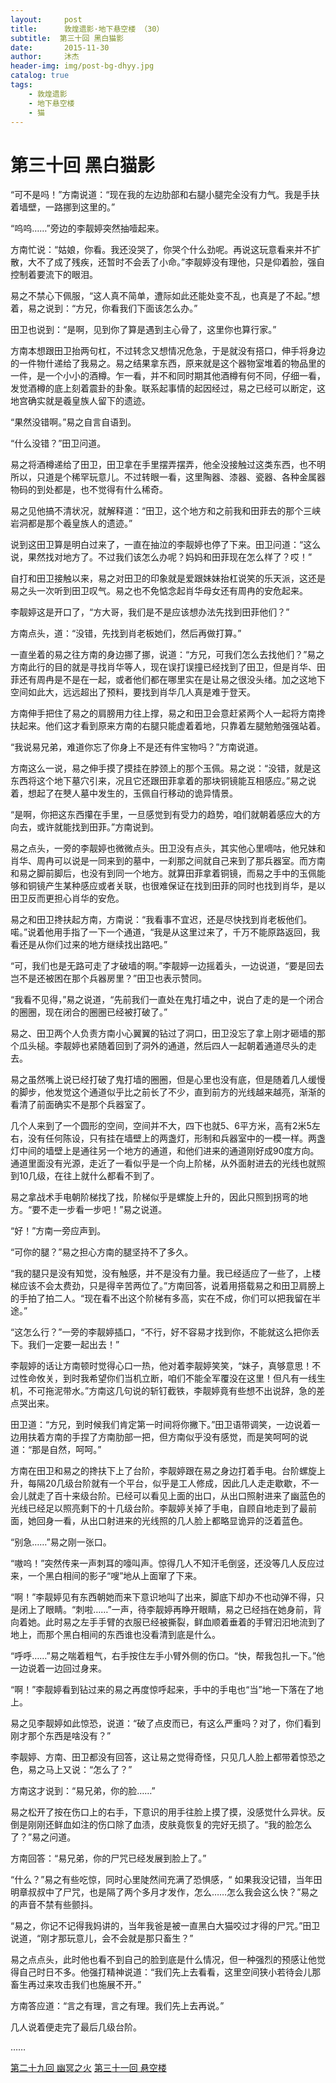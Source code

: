 ```yaml
---
layout:     post
title:      敦煌遗影·地下悬空楼 （30）
subtitle:  第三十回 黑白猫影
date:       2015-11-30
author:     沐杰
header-img: img/post-bg-dhyy.jpg
catalog: true
tags:
    - 敦煌遗影
    - 地下悬空楼
    - 猫
---
```

# 第三十回 黑白猫影

“可不是吗！”方南说道：“现在我的左边肋部和右腿小腿完全没有力气。我是手扶着墙壁，一路挪到这里的。”

“呜呜……”旁边的李靓婷突然抽噎起来。

方南忙说：“姑娘，你看。我还没哭了，你哭个什么劲呢。再说这玩意看来并不扩散，大不了成了残疾，还暂时不会丢了小命。”李靓婷没有理他，只是仰着脸，强自控制着要流下的眼泪。

易之不禁心下佩服，“这人真不简单，遭际如此还能处变不乱，也真是了不起。”想着，易之说到：“方兄，你看我们下面该怎么办。”

田卫也说到：“是啊，见到你了算是遇到主心骨了，这里你也算行家。”

方南本想跟田卫抬两句杠，不过转念又想情况危急，于是就没有搭口，伸手将身边的一件物什递给了我易之。易之结果拿东西，原来就是这个器物室堆着的物品里的一件，是一个小小的酒樽。乍一看，并不和同时期其他酒樽有何不同，仔细一看，发觉酒樽的底上刻着震卦的卦象。联系起事情的起因经过，易之已经可以断定，这地宫确实就是羲皇族人留下的遗迹。

“果然没错啊。”易之自言自语到。

“什么没错？”田卫问道。

易之将酒樽递给了田卫，田卫拿在手里摆弄摆弄，他全没接触过这类东西，也不明所以，只道是个稀罕玩意儿。不过转眼一看，这里陶器、漆器、瓷器、各种金属器物码的到处都是，也不觉得有什么稀奇。

易之见他搞不清状况，就解释道：“田卫，这个地方和之前我和田菲去的那个三峡岩洞都是那个羲皇族人的遗迹。”

说到这田卫算是明白过来了，一直在抽泣的李靓婷也停了下来。田卫问道：“这么说，果然找对地方了。不过我们该怎么办呢？妈妈和田菲现在怎么样了？哎！”

自打和田卫接触以来，易之对田卫的印象就是爱跟妹妹抬杠说笑的乐天派，这还是易之头一次听到田卫叹气。易之也不免惦念起肖华母女还有周冉的安危起来。

李靓婷这是开口了，“方大哥，我们是不是应该想办法先找到田菲他们？”

方南点头，道：“没错，先找到肖老板她们，然后再做打算。”

一直坐着的易之往方南的身边挪了挪，说道：“方兄，可我们怎么去找他们？”易之方南此行的目的就是寻找肖华等人，现在误打误撞已经找到了田卫，但是肖华、田菲还有周冉是不是在一起，或者他们都在哪里实在是让易之很没头绪。加之这地下空间如此大，远远超出了预料，要找到肖华几人真是难于登天。

方南伸手把住了易之的肩膀用力往上撑，易之和田卫会意赶紧两个人一起将方南搀扶起来。他们这才看到原来方南的右腿只能虚着着地，只靠着左腿勉勉强强站着。

“我说易兄弟，难道你忘了你身上不是还有件宝物吗？”方南说道。

方南这么一说，易之伸手摸了摸挂在脖颈上的那个玉佩。易之说：“没错，就是这东西将这个地下墓穴引来，况且它还跟田菲拿着的那块铜镜能互相感应。”易之说着，想起了在僰人墓中发生的，玉佩自行移动的诡异情景。

“是啊，你把这东西攥在手里，一旦感觉到有受力的趋势，咱们就朝着感应大的方向去，或许就能找到田菲。”方南说到。

易之点头，一旁的李靓婷也微微点头。田卫没有点头，其实他心里嘀咕，他兄妹和肖华、周冉可以说是一同来到的墓中，一刹那之间就自己来到了那兵器室。而方南和易之脚前脚后，也没有到同一个地方。就算田菲拿着铜镜，而易之手中的玉佩能够和铜镜产生某种感应或者关联，也很难保证在找到田菲的同时也找到肖华，是以田卫反而更担心肖华的安危。

易之和田卫搀扶起方南，方南说：“我看事不宜迟，还是尽快找到肖老板他们。喏。”说着他用手指了一下一个通道，“我是从这里过来了，千万不能原路返回，我看还是从你们过来的地方继续找出路吧。”

“可，我们也是无路可走了才破墙的啊。”李靓婷一边摇着头，一边说道，“要是回去岂不是还被困在那个兵器房里？”田卫也表示赞同。

“我看不见得，”易之说道，“先前我们一直处在鬼打墙之中，说白了走的是一个闭合的圈圈，现在闭合的圈圈已经被打破了。”

易之、田卫两个人负责方南小心翼翼的钻过了洞口，田卫没忘了拿上刚才砸墙的那个瓜头槌。李靓婷也紧随着回到了洞外的通道，然后四人一起朝着通道尽头的走去。

易之虽然嘴上说已经打破了鬼打墙的圈圈，但是心里也没有底，但是随着几人缓慢的脚步，他发觉这个通道似乎比之前长了不少，直到前方的光线越来越亮，渐渐的看清了前面确实不是那个兵器室了。

几个人来到了一个圆形的空间，空间并不大，四下也就5、6平方米，高有2米5左右，没有任何陈设，只有挂在墙壁上的两盏灯，形制和兵器室中的一模一样。两盏灯中间的墙壁上是通往另一个地方的通道，和他们进来的通道刚好成90度方向。通道里面没有光源，走近了一看似乎是一个向上阶梯，从外面射进去的光线也就照到10几级，在往上就什么都看不到了。

易之拿战术手电朝阶梯找了找，阶梯似乎是螺旋上升的，因此只照到拐弯的地方。“要不走一步看一步吧！”易之说道。

“好！”方南一旁应声到。

“可你的腿？”易之担心方南的腿坚持不了多久。

“我的腿只是没有知觉，没有触感，并不是没有力量。我已经适应了一些了，上楼梯应该不会太费劲，只是得辛苦两位了。”方南回答，说着用搭载易之和田卫肩膀上的手拍了拍二人。“现在看不出这个阶梯有多高，实在不成，你们可以把我留在半途。”

“这怎么行？”一旁的李靓婷插口，“不行，好不容易才找到你，不能就这么把你丢下。我们一定要一起出去！”

李靓婷的话让方南顿时觉得心口一热，他对着李靓婷笑笑，“妹子，真够意思！不过性命攸关，到时我希望你们当机立断，咱们不能全军覆没在这里！但凡有一线生机，不可拖泥带水。”方南这几句说的斩钉截铁，李靓婷竟有些想不出说辞，急的差点哭出来。

田卫道：“方兄，到时候我们肯定第一时间将你撇下。”田卫语带调笑，一边说着一边用扶着方南的手捏了方南肋部一把，但方南似乎没有感觉，而是笑呵呵的说道：“那是自然，呵呵。”

方南在田卫和易之的搀扶下上了台阶，李靓婷跟在易之身边打着手电。台阶螺旋上升，每隔20几级台阶就有一个平台，似乎是工人修成，因此几人走走歇歇，不一会儿就走了百十来级台阶。已经可以看见上面的出口，从出口照射进来了幽蓝色的光线已经足以照亮剩下的十几级台阶。李靓婷关掉了手电，自顾自地走到了最前面，她回身一看，从出口射进来的光线照的几人脸上都略显诡异的泛着蓝色。

“别急……”易之刚一张口。

“嗷呜！”突然传来一声刺耳的嚎叫声。惊得几人不知汗毛倒竖，还没等几人反应过来，一个黑白相间的影子“嗖”地从上面窜了下来。

“啊！”李靓婷见有东西朝她而来下意识地叫了出来，脚底下却办不也动弹不得，只是闭上了眼睛。“刺啦……”一声，待李靓婷再睁开眼睛，易之已经挡在她身前，背向着她。此时易之左手手臂的衣服已经被撕裂，鲜血顺着垂着的手臂汩汩地流到了地上，而那个黑白相间的东西谁也没看清到底是什么。

“呼呼……”易之喘着粗气，右手按住左手小臂外侧的伤口。“快，帮我包扎一下。”他一边说着一边回过身来。

“啊！”李靓婷看到钻过来的易之再度惊呼起来，手中的手电也“当”地一下落在了地上。

易之见李靓婷如此惊恐，说道：“破了点皮而已，有这么严重吗？对了，你们看到刚才那个东西是啥没有？”

李靓婷、方南、田卫都没有回答，这让易之觉得奇怪，只见几人脸上都带着惊恐之色，易之马上又说：“怎么了？”

方南这才说到：“易兄弟，你的脸……”

易之松开了按在伤口上的右手，下意识的用手往脸上摸了摸，没感觉什么异状。反倒是刚刚还鲜血如注的伤口除了血渍，皮肤竟恢复的完好无损了。“我的脸怎么了？”易之问道。

方南回答：“易兄弟，你的尸咒已经发展到脸上了。”

“什么？”易之有些吃惊，同时心里陡然间充满了恐惧感，“ 如果我没记错，当年田明章叔叔中了尸咒，也是隔了两个多月才发作，怎么……怎么我会这么快？”易之的声音不禁有些颤抖。

“易之，你记不记得我妈讲的，当年我爸是被一直黑白大猫咬过才得的尸咒。”田卫说道，“刚才那玩意儿，会不会就是那只畜生？”

易之点点头，此时他也看不到自己的脸到底是什么情况，但一种强烈的预感让他觉得自己时日不多。他强打精神说道：“我们先上去看看，这里空间狭小若待会儿那畜生再过来攻击我们也施展不开。”

方南答应道：“言之有理，言之有理。我们先上去再说。”

几人说着便走完了最后几级台阶。

……

[第二十九回 幽冥之火](http://www.jianshu.com/p/a81521ddbd1e)
[第三十一回 悬空楼](http://www.jianshu.com/p/41c2485c128b)
